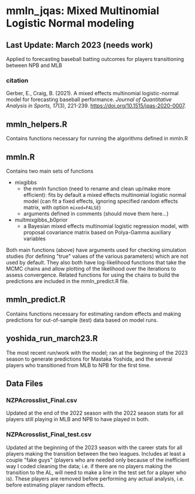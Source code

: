 # mmln_jqas: Mixed Multinomial Logistic Normal modeling
## Last Update: March 2023 (needs work)
Applied to forecasting baseball batting outcomes for players transitioning between NPB and MLB

### citation
Gerber, E., Craig, B. (2021). A mixed effects multinomial logistic-normal model for forecasting baseball performance. *Journal of Quantitative Analysis in Sports, 17*(3), 221-239. https://doi.org/10.1515/jqas-2020-0007.

## mmln_helpers.R
Contains functions necessary for running the algorithms defined in mmln.R

## mmln.R
Contains two main sets of functions
 - mixgibbs
     - the mmln function (need to rename and clean up/make more efficient): fits by default a mixed effects multinomial logistic normal model (can fit a fixed effects, ignoring specified random effects matrix, with option `mixed=FALSE`)
     - arguments defined in comments (should move them here...)
 - multmixgibbs_b0prior
     - a Bayesian mixed effects multinomial logistic regression model, with proposal covariance matrix based on Polya-Gamma auxiliary variables

Both main functions (above) have arguments used for checking simulation studies (for defining "true" values of the various parameters) which are not used by default. They also both have log-likelihood functions that take the MCMC chains and allow plotting of the likelihood over the iterations to assess convergence. Related functions for using the chains to build the predictions are included in the mmln_predict.R file.

## mmln_predict.R
Contains functions necessary for estimating random effects and making predictions for out-of-sample (test) data based on model runs.

## yoshida_run_march23.R
The most recent run/work with the model; ran at the beginning of the 2023 season to generate predictions for Mastaka Yoshida, and the several players who transitioned from MLB to NPB for the first time.

## Data Files
### NZPAcrosslist_Final.csv
Updated at the end of the 2022 season with the 2022 season stats for all players still playing in MLB and NPB to have played in both.

### NZPAcrosslist_Final_test.csv
Updated at the beginning of the 2023 season with the career stats for all players making the transition between the two leagues. Includes at least a couple "fake guys" (players who are needed only because of the inefficient way I coded cleaning the data; i.e. if there are no players making the transition to the AL, will need to make a line in the test set for a player who is). These players are removed before performing any actual analysis, i.e. before estimating player random effects.
